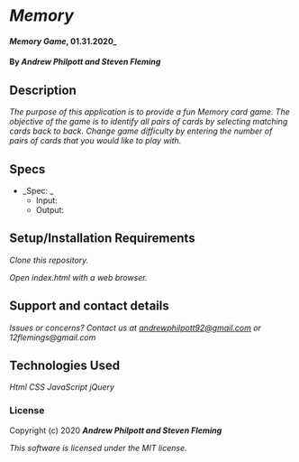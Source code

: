 # _Memory_
#### _Memory Game_, 01.31.2020_
#### By _**Andrew Philpott and Steven Fleming**_
## Description
_The purpose of this application is to provide a fun Memory card game. The objective of the game is to identify all pairs of cards by selecting matching cards back to back. Change game difficulty by entering the number of pairs of cards that you would like to play with._

## Specs
* _Spec: _
  * Input: 
  * Output: 

## Setup/Installation Requirements
_Clone this repository._

_Open index.html with a web browser._

## Support and contact details
_Issues or concerns? Contact us at andrewphilpott92@gmail.com or 12flemings@gmail.com_

## Technologies Used
_Html_
_CSS_
_JavaScript_
_jQuery_

### License
Copyright (c) 2020 **_Andrew Philpott and Steven Fleming_**

*This software is licensed under the MIT license.*
